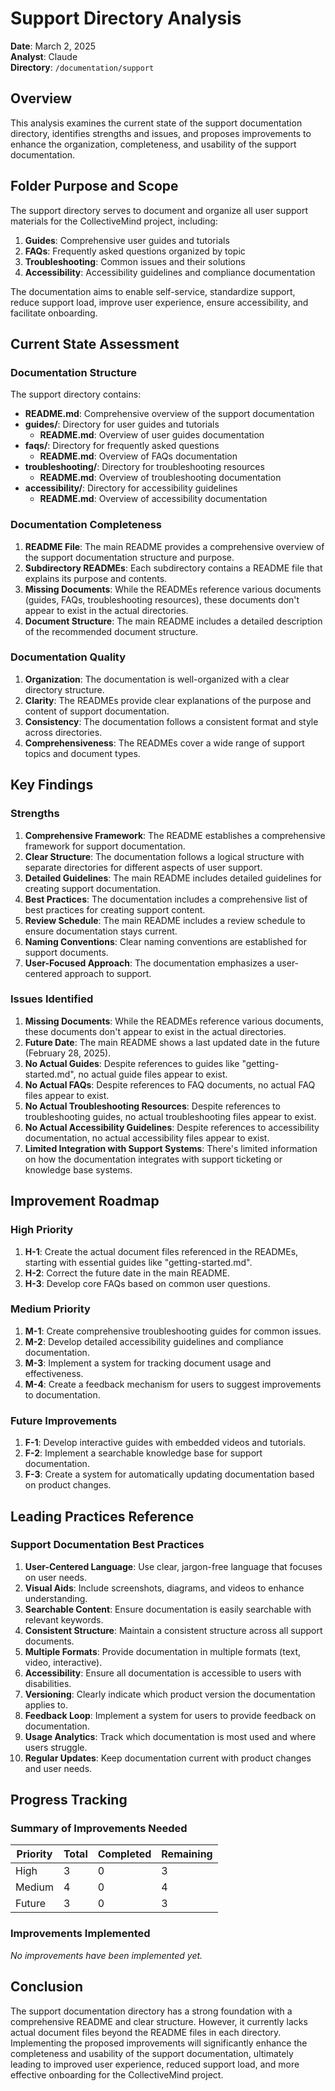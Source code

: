 # Support Directory Analysis

**Date**: March 2, 2025  
**Analyst**: Claude  
**Directory**: `/documentation/support`

## Overview

This analysis examines the current state of the support documentation directory, identifies strengths and issues, and proposes improvements to enhance the organization, completeness, and usability of the support documentation.

## Folder Purpose and Scope

The support directory serves to document and organize all user support materials for the CollectiveMind project, including:

1. **Guides**: Comprehensive user guides and tutorials
2. **FAQs**: Frequently asked questions organized by topic
3. **Troubleshooting**: Common issues and their solutions
4. **Accessibility**: Accessibility guidelines and compliance documentation

The documentation aims to enable self-service, standardize support, reduce support load, improve user experience, ensure accessibility, and facilitate onboarding.

## Current State Assessment

### Documentation Structure

The support directory contains:
- **README.md**: Comprehensive overview of the support documentation
- **guides/**: Directory for user guides and tutorials
  - **README.md**: Overview of user guides documentation
- **faqs/**: Directory for frequently asked questions
  - **README.md**: Overview of FAQs documentation
- **troubleshooting/**: Directory for troubleshooting resources
  - **README.md**: Overview of troubleshooting documentation
- **accessibility/**: Directory for accessibility guidelines
  - **README.md**: Overview of accessibility documentation

### Documentation Completeness

1. **README File**: The main README provides a comprehensive overview of the support documentation structure and purpose.
2. **Subdirectory READMEs**: Each subdirectory contains a README file that explains its purpose and contents.
3. **Missing Documents**: While the READMEs reference various documents (guides, FAQs, troubleshooting resources), these documents don't appear to exist in the actual directories.
4. **Document Structure**: The main README includes a detailed description of the recommended document structure.

### Documentation Quality

1. **Organization**: The documentation is well-organized with a clear directory structure.
2. **Clarity**: The READMEs provide clear explanations of the purpose and content of support documentation.
3. **Consistency**: The documentation follows a consistent format and style across directories.
4. **Comprehensiveness**: The READMEs cover a wide range of support topics and document types.

## Key Findings

### Strengths

1. **Comprehensive Framework**: The README establishes a comprehensive framework for support documentation.
2. **Clear Structure**: The documentation follows a logical structure with separate directories for different aspects of user support.
3. **Detailed Guidelines**: The main README includes detailed guidelines for creating support documentation.
4. **Best Practices**: The documentation includes a comprehensive list of best practices for creating support content.
5. **Review Schedule**: The main README includes a review schedule to ensure documentation stays current.
6. **Naming Conventions**: Clear naming conventions are established for support documents.
7. **User-Focused Approach**: The documentation emphasizes a user-centered approach to support.

### Issues Identified

1. **Missing Documents**: While the READMEs reference various documents, these documents don't appear to exist in the actual directories.
2. **Future Date**: The main README shows a last updated date in the future (February 28, 2025).
3. **No Actual Guides**: Despite references to guides like "getting-started.md", no actual guide files appear to exist.
4. **No Actual FAQs**: Despite references to FAQ documents, no actual FAQ files appear to exist.
5. **No Actual Troubleshooting Resources**: Despite references to troubleshooting guides, no actual troubleshooting files appear to exist.
6. **No Actual Accessibility Guidelines**: Despite references to accessibility documentation, no actual accessibility files appear to exist.
7. **Limited Integration with Support Systems**: There's limited information on how the documentation integrates with support ticketing or knowledge base systems.

## Improvement Roadmap

### High Priority

1. **H-1**: Create the actual document files referenced in the READMEs, starting with essential guides like "getting-started.md".
2. **H-2**: Correct the future date in the main README.
3. **H-3**: Develop core FAQs based on common user questions.

### Medium Priority

1. **M-1**: Create comprehensive troubleshooting guides for common issues.
2. **M-2**: Develop detailed accessibility guidelines and compliance documentation.
3. **M-3**: Implement a system for tracking document usage and effectiveness.
4. **M-4**: Create a feedback mechanism for users to suggest improvements to documentation.

### Future Improvements

1. **F-1**: Develop interactive guides with embedded videos and tutorials.
2. **F-2**: Implement a searchable knowledge base for support documentation.
3. **F-3**: Create a system for automatically updating documentation based on product changes.

## Leading Practices Reference

### Support Documentation Best Practices

1. **User-Centered Language**: Use clear, jargon-free language that focuses on user needs.
2. **Visual Aids**: Include screenshots, diagrams, and videos to enhance understanding.
3. **Searchable Content**: Ensure documentation is easily searchable with relevant keywords.
4. **Consistent Structure**: Maintain a consistent structure across all support documents.
5. **Multiple Formats**: Provide documentation in multiple formats (text, video, interactive).
6. **Accessibility**: Ensure all documentation is accessible to users with disabilities.
7. **Versioning**: Clearly indicate which product version the documentation applies to.
8. **Feedback Loop**: Implement a system for users to provide feedback on documentation.
9. **Usage Analytics**: Track which documentation is most used and where users struggle.
10. **Regular Updates**: Keep documentation current with product changes and user needs.

## Progress Tracking

### Summary of Improvements Needed

| Priority | Total | Completed | Remaining |
|----------|-------|-----------|-----------|
| High     | 3     | 0         | 3         |
| Medium   | 4     | 0         | 4         |
| Future   | 3     | 0         | 3         |

### Improvements Implemented

*No improvements have been implemented yet.*

## Conclusion

The support documentation directory has a strong foundation with a comprehensive README and clear structure. However, it currently lacks actual document files beyond the README files in each directory. Implementing the proposed improvements will significantly enhance the completeness and usability of the support documentation, ultimately leading to improved user experience, reduced support load, and more effective onboarding for the CollectiveMind project. 